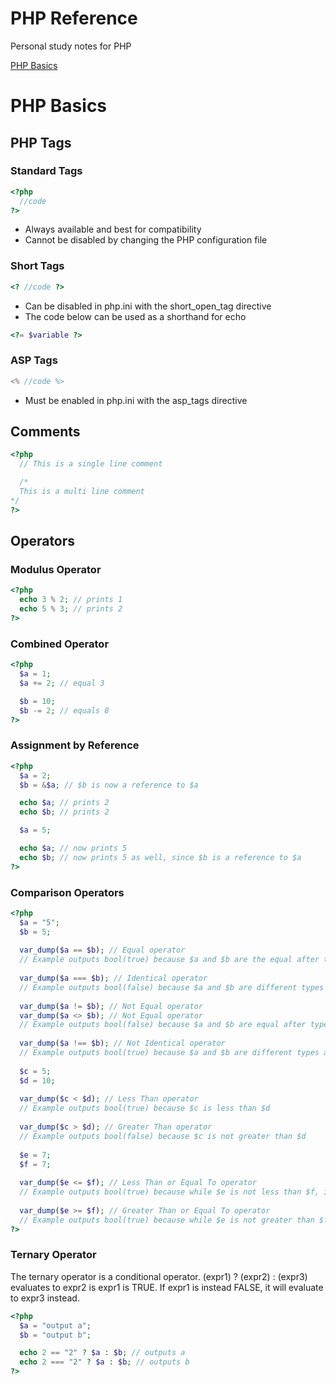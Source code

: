 # PHP Reference
Personal study notes for PHP

[PHP Basics](#php-basics)

# PHP Basics

## PHP Tags

### Standard Tags
```php
<?php
  //code 
?>
```
* Always available and best for compatibility
* Cannot be disabled by changing the PHP configuration file

### Short Tags
```php
<? //code ?>
```
* Can be disabled in php.ini with the short_open_tag directive
* The code below can be used as a shorthand for echo
```php
<?= $variable ?>
```

### ASP Tags
```php
<% //code %>
```
* Must be enabled in php.ini with the asp_tags directive

## Comments
```php
<?php
  // This is a single line comment

  /* 
  This is a multi line comment
*/
?>
```

## Operators

### Modulus Operator
```php
<?php
  echo 3 % 2; // prints 1
  echo 5 % 3; // prints 2
?>
```

### Combined Operator
```php
<?php
  $a = 1; 
  $a += 2; // equal 3

  $b = 10;
  $b -= 2; // equals 8
?>
```

### Assignment by Reference
```php
<?php
  $a = 2;
  $b = &$a; // $b is now a reference to $a

  echo $a; // prints 2
  echo $b; // prints 2

  $a = 5;

  echo $a; // now prints 5
  echo $b; // now prints 5 as well, since $b is a reference to $a
?>
```

### Comparison Operators
```php
<?php
  $a = "5";
  $b = 5;
  
  var_dump($a == $b); // Equal operator
  // Example outputs bool(true) because $a and $b are the equal after type juggling
  
  var_dump($a === $b); // Identical operator
  // Example outputs bool(false) because $a and $b are different types
  
  var_dump($a != $b); // Not Equal operator
  var_dump($a <> $b); // Not Equal operator
  // Example outputs bool(false) because $a and $b are equal after type juggling.
  
  var_dump($a !== $b); // Not Identical operator
  // Example outputs bool(true) because $a and $b are different types and not identical.
  
  $c = 5;
  $d = 10;
  
  var_dump($c < $d); // Less Than operator
  // Example outputs bool(true) because $c is less than $d
  
  var_dump($c > $d); // Greater Than operator
  // Example outputs bool(false) because $c is not greater than $d
  
  $e = 7;
  $f = 7;
  
  var_dump($e <= $f); // Less Than or Equal To operator
  // Example outputs bool(true) because while $e is not less than $f, it is equal to it.
  
  var_dump($e >= $f); // Greater Than or Equal To operator
  // Example outputs bool(true) because while $e is not greater than $f, it is equal to it.
?>
```

### Ternary Operator
The ternary operator is a conditional operator. (expr1) ? (expr2) : (expr3) evaluates to expr2 is expr1 is TRUE. If expr1 is instead FALSE, it will evaluate to expr3 instead.
```php
<?php
  $a = "output a";
  $b = "output b";

  echo 2 == "2" ? $a : $b; // outputs a
  echo 2 === "2" ? $a : $b; // outputs b
?>
```
